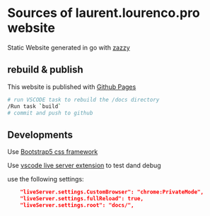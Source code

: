# Sources of laurent.lourenco.pro website

Static Website generated in go with [zazzy](https://github.com/lolorenzo777/zazzy)

## rebuild & publish

This website is published with [Github Pages](https://pages.github.com/)

```bash
# run VSCODE task to rebuild the /docs directory
/Run task `build`
# commit and push to github
```

## Developments 

Use [Bootstrap5 css framework](https://getbootstrap.com/)

Use [vscode live server extension](https://marketplace.visualstudio.com/items?itemName=ritwickdey.LiveServer) to test dand debug

use the following settings:
```json
    "liveServer.settings.CustomBrowser": "chrome:PrivateMode",
    "liveServer.settings.fullReload": true,
    "liveServer.settings.root": "docs/",
```


